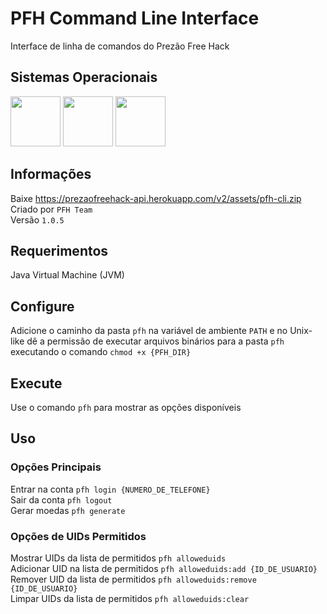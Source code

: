# PFH Command Line Interface
Interface de linha de comandos do Prezão Free Hack

## Sistemas Operacionais
<p>
<img src="https://upload.wikimedia.org/wikipedia/commons/thumb/0/0a/Unofficial_Windows_logo_variant_-_2002%E2%80%932012_%28Multicolored%29.svg/170px-Unofficial_Windows_logo_variant_-_2002%E2%80%932012_%28Multicolored%29.svg.png" width="80" height="80" />
<img src="https://upload.wikimedia.org/wikipedia/commons/3/35/Tux.svg" width="80" height="80" />
<img src="https://logos-download.com/wp-content/uploads/2020/06/Apple_Mac_OS_Logo.png" width="80" height="80" />
</p>

## Informações
Baixe https://prezaofreehack-api.herokuapp.com/v2/assets/pfh-cli.zip
<br>
Criado por ```PFH Team```
<br>
Versão ```1.0.5```

## Requerimentos
Java Virtual Machine (JVM)

## Configure
Adicione o caminho da pasta ```pfh``` na variável de ambiente ```PATH``` e no Unix-like dê a permissão de executar arquivos binários para a pasta ```pfh``` executando o comando ```chmod +x {PFH_DIR}```

## Execute
Use o comando ```pfh``` para mostrar as opções disponíveis

## Uso
### Opções Principais
Entrar na conta ```pfh login {NUMERO_DE_TELEFONE}```
<br>
Sair da conta ```pfh logout```
<br>
Gerar moedas ```pfh generate```
<br>
### Opções de UIDs Permitidos
Mostrar UIDs da lista de permitidos ```pfh alloweduids```
<br>
Adicionar UID na lista de permitidos ```pfh alloweduids:add {ID_DE_USUARIO}```
<br>
Remover UID da lista de permitidos ```pfh alloweduids:remove {ID_DE_USUARIO}```
<br>
Limpar UIDs da lista de permitidos ```pfh alloweduids:clear```
